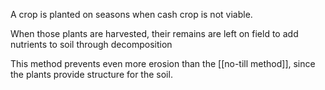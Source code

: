 A crop is planted on seasons when cash crop is not viable.

When those plants are harvested, their remains are left on field to add nutrients to soil through decomposition

This method prevents even more erosion than the [[no-till method]], since the plants provide structure for the soil.